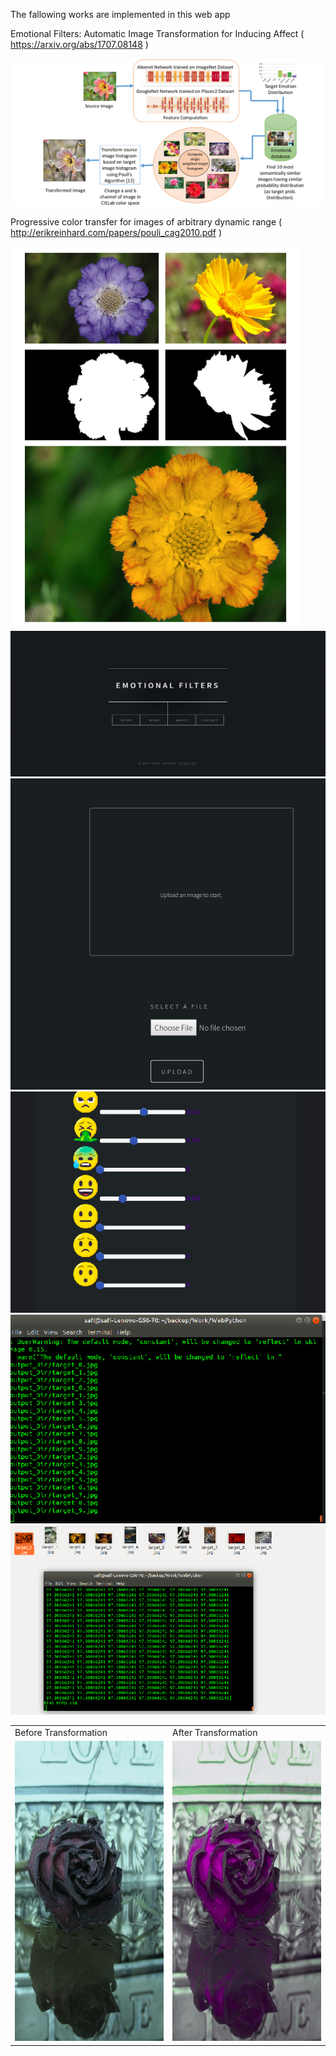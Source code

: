 The fallowing works are implemented in this web app




Emotional Filters: Automatic Image Transformation for Inducing Affect ( https://arxiv.org/abs/1707.08148 )

<img src="https://github.com/safithetechi/Emo_Filters/blob/master/ImagesForReadMe/Screenshot%20from%202020-03-09%2013-46-03.png?raw=true">


Progressive color transfer for images of arbitrary dynamic range ( http://erikreinhard.com/papers/pouli_cag2010.pdf )

<img src="https://github.com/safithetechi/Emo_Filters/blob/master/ImagesForReadMe/Screenshot%20from%202020-03-09%2013-47-26.png?raw=true">

<img src="https://github.com/safithetechi/Emo_Filters/blob/master/ImagesForReadMe/Screenshot%20from%202020-03-09%2014-17-10.png?raw=true">

<img src="https://github.com/safithetechi/Emo_Filters/blob/master/ImagesForReadMe/Screenshot%20from%202020-03-09%2014-18-07.png?raw=true">

<img src="https://github.com/safithetechi/Emo_Filters/blob/master/ImagesForReadMe/Screenshot%20from%202020-03-09%2014-26-30.png?raw=true">

<img src="https://github.com/safithetechi/Emo_Filters/blob/master/ImagesForReadMe/Screenshot%20from%202020-03-09%2014-27-11.png?raw=true">

<img src="https://github.com/safithetechi/Emo_Filters/blob/master/ImagesForReadMe/Screenshot%20from%202020-03-09%2014-27-32.png">

<table>
  <tr>
    <td>Before Transformation</td>
     <td>After Transformation</td>
  </tr>
  <tr>
    <td><img src="https://raw.githubusercontent.com/safithetechi/Emo_Filters/master/ImagesForReadMe/232.jpg" width=270 height=480/></td>
    <td><img src="https://github.com/safithetechi/Emo_Filters/blob/master/ImagesForReadMe/G9A8CV.jpg?raw=true" width=270 height=480/>
</td>
  </tr>
 </table>







